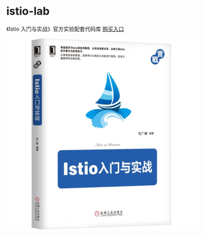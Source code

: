 # istio-lab




《Istio 入门与实战》官方实验配套代码库 [购买入口](https://item.jd.com/12601120.html)

![](images/book.jpg)
